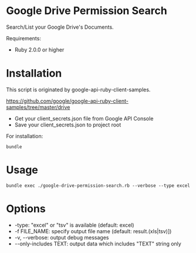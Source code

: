 # Google Drive Permission Search

Search/List your Google Drive's Documents.

Requirements:
- Ruby 2.0.0 or higher

# Installation

This script is originated by google-api-ruby-client-samples.

https://github.com/google/google-api-ruby-client-samples/tree/master/drive

- Get your client_secrets.json file from Google API Console
- Save your client_secrets.json to project root

For installation:

```
bundle
```

# Usage

```
bundle exec ./google-drive-permission-search.rb --verbose --type excel
```

# Options

- -type: "excel" or "tsv" is available (default: excel)
- -f FILE_NAME: specify output file name (default: result.(xls|tsv)])
- -v, --verbose: output debug messages
- --only-includes TEXT: output data which includes "TEXT" string only
